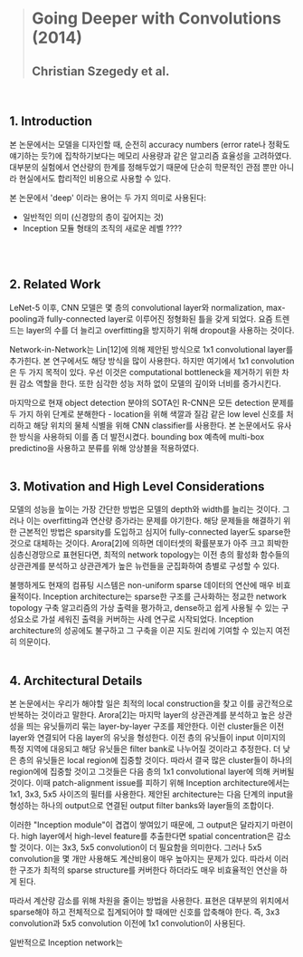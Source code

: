 > # Going Deeper with Convolutions (2014)
> ## Christian Szegedy et al.

</br>

## 1. Introduction
본 논문에서는 모델을 디자인할 때, 순전히 accuracy numbers (error rate나 정확도 얘기하는 듯?)에 집착하기보다는 메모리 사용량과 같은 알고리즘 효율성을 고려하였다.
대부분의 실험에서 연산량의 한계를 정해두었기 때문에 단순히 학문적인 관점 뿐만 아니라 현실에서도 합리적인 비용으로 사용할 수 있다.

본 논문에서 'deep' 이라는 용어는 두 가지 의미로 사용된다:
- 일반적인 의미 (신경망의 층이 깊어지는 것)
- Inception 모듈 형태의 조직의 새로운 레벨 ????
</br>
</br>

## 2. Related Work
LeNet-5 이후, CNN 모델은 몇 층의 convolutional layer와 normalization, max-pooling과 fully-connected layer로 이루어진 정형화된 틀을 갖게 되었다. 요즘 트렌드는 layer의 수를 더 늘리고 overfitting을 방지하기 위해 dropout을 사용하는 것이다.

Network-in-Network는 Lin[12]에 의해 제안된 방식으로 1x1 convolutional layer를 추가힌다. 본 연구에서도 해당 방식을 많이 사용한다. 하지만 여기에서 1x1 convolution은 두 가지 목적이 있다. 우선 이것은 computational bottleneck을 제거하기 위한 차원 감소 역할을 한다. 또한 심각한 성능 저하 없이 모델의 깊이와 너비를 증가시킨다. 

마지막으로 현재 object detection 분야의 SOTA인 R-CNN은 모든 detection 문제를 두 가지 하위 단계로 분해한다 - location을 위해 색깔과 질감 같은 low level 신호를 처리하고 해당 위치의 물체 식별을 위해 CNN classifier를 사용한다. 본 논문에서도 유사한 방식을 사용하되 이를 좀 더 발전시켰다. bounding box 예측에 multi-box predictino을 사용하고 분류를 위해 앙상블을 적용하였다.
</br>
</br>

## 3. Motivation and High Level Considerations
모델의 성능을 높이는 가장 간단한 방법은 모델의 depth와 width를 늘리는 것이다. 그러나 이는 overfitting과 연산량 증가라는 문제를 야기한다. 
해당 문제들을 해결하기 위한 근본적인 방법은 sparsity를 도입하고 심지어 fully-connected layer도 sparse한 것으로 대체하는 것이다. 
Arora[2]에 의하면 데이터셋의 확률분포가 아주 크고 희박한 심층신경망으로 표현된다면, 최적의 network topology는 이전 층의 활성화 함수들의 상관관계를 분석하고 상관관계가 높은 뉴런들을 군집화하여 층별로 구성할 수 있다.

불행하게도 현재의 컴퓨팅 시스템은 non-uniform sparse 데이터의 연산에 매우 비효율적이다.
Inception architecture는 sparse한 구조를 근사화하는 정교한 network topology 구축 알고리즘의 가상 출력을 평가하고, dense하고 쉽게 사용될 수 있는 구성요소로 가설 세워진 출력을 커버하는 사례 연구로 시작되었다. Inception architecture의 성공에도 불구하고 그 구축을 이끈 지도 원리에 기여할 수 있는지 여전히 의문이다.
</br>
</br>

## 4. Architectural Details
본 논문에서는 우리가 해야할 일은 최적의 local construction을 찾고 이를 공간적으로 반복하는 것이라고 말한다. 
Arora[2]는 마지막 layer의 상관관계를 분석하고 높은 상관성을 띄는 유닛들끼리 묶는 layer-by-layer 구조를 제안한다. 이런 cluster들은 이전 layer와 연결되어 다음 layer의 유닛을 형성한다. 이전 층의 유닛들이 input 이미지의 특정 지역에 대응되고 해당 유닛들은 filter bank로 나누어질 것이라고 추정한다. 더 낮은 층의 유닛들은 local region에 집중할 것이다. 따라서 결국 많은 cluster들이 하나의 region에에 집중할 것이고 그것들은 다음 층의 1x1 convolutional layer에 의해 커버될 것이다. 이때 patch-alignment issue를 피하기 위해 Inception architecture에서는 1x1, 3x3, 5x5 사이즈의 필터를 사용한다. 제안된 architecture는 다음 단계의 input을 형성하는 하나의 output으로 연결된 output filter banks와 layer들의 조합이다.

이러한 "Inception module"이 겹겹이 쌓여있기 때문에, 그 output은 달라지기 마련이다. high layer에서 high-level feature를 추출한다면 spatial concentration은 감소할 것이다. 이는 3x3, 5x5 convolution이 더 필요함을 의미한다. 그러나 5x5 convolution을 몇 개만 사용해도 계산비용이 매우 높아지는 문제가 있다. 따라서 이러한 구조가 최적의 sparse structure를 커버한다 하더라도 매우 비효율적인 연산을 하게 된다.

따라서 계산량 감소를 위해 차원을 줄이는 방법을 사용한다. 표현은 대부분의 위치에서 sparse해야 하고 전체적으로 집계되어야 할 때에만 신호를 압축해야 한다.  즉, 3x3 convolution과 5x5 convolution 이전에 1x1 convolution이 사용된다.

일반적으로 Inception network는 
